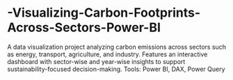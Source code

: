 # -Visualizing-Carbon-Footprints-Across-Sectors-Power-BI
A data visualization project analyzing carbon emissions across sectors such as energy, transport, agriculture, and industry. Features an interactive dashboard with sector-wise and year-wise insights to support sustainability-focused decision-making. Tools: Power BI, DAX, Power Query
